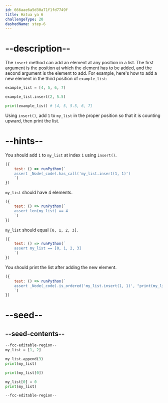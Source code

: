 ```yaml
---
id: 666aae6a5d30a71f1fd7749f
title: Hatua ya 6
challengeType: 20
dashedName: step-6
---
```


# --description--

The `insert` method can add an element at any position in a list. The first argument is the position at which the element has to be added, and the second argument is the element to add. For example, here's how to add a new element in the third position of `example_list`:

```py
example_list = [4, 5, 6, 7]

example_list.insert(2, 5.5)

print(example_list) # [4, 5, 5.5, 6, 7]
```

Using `insert()`, add `1` to `my_list` in the proper position so that it is counting upward, then print the list.

# --hints--

You should add `1` to `my_list` at index `1` using `insert()`.

```js
({
    test: () => runPython(`
    assert _Node(_code).has_call('my_list.insert(1, 1)')
    `)
})
```

`my_list` should have 4 elements.

```js
({
    test: () => runPython(`
    assert len(my_list) == 4
    `)
})
```

`my_list` should equal `[0, 1, 2, 3]`.

```js
({
    test: () => runPython(`
    assert my_list == [0, 1, 2, 3]
    `)
})
```

You should print the list after adding the new element.

```js
({
    test: () => runPython(`
    assert _Node(_code).is_ordered('my_list.insert(1, 1)', "print(my_list)")
    `)
})
```

# --seed--

## --seed-contents--

```py
--fcc-editable-region--
my_list = [1, 2]

my_list.append(3)
print(my_list)

print(my_list[0])

my_list[0] = 0
print(my_list)

--fcc-editable-region--
```
